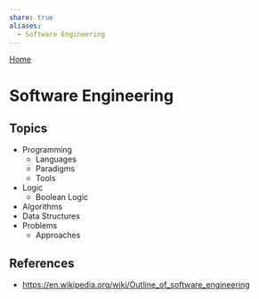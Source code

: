 ```yaml
---  
share: true  
aliases:  
  - Software Engineering  
---  
```

[Home](./index.md)  
# Software Engineering  
## Topics  
- Programming  
  - Languages  
  - Paradigms  
  - Tools  
- Logic  
  - Boolean Logic  
- Algorithms  
- Data Structures  
- Problems  
  - Approaches  
  
## References  
- https://en.wikipedia.org/wiki/Outline_of_software_engineering  
  
